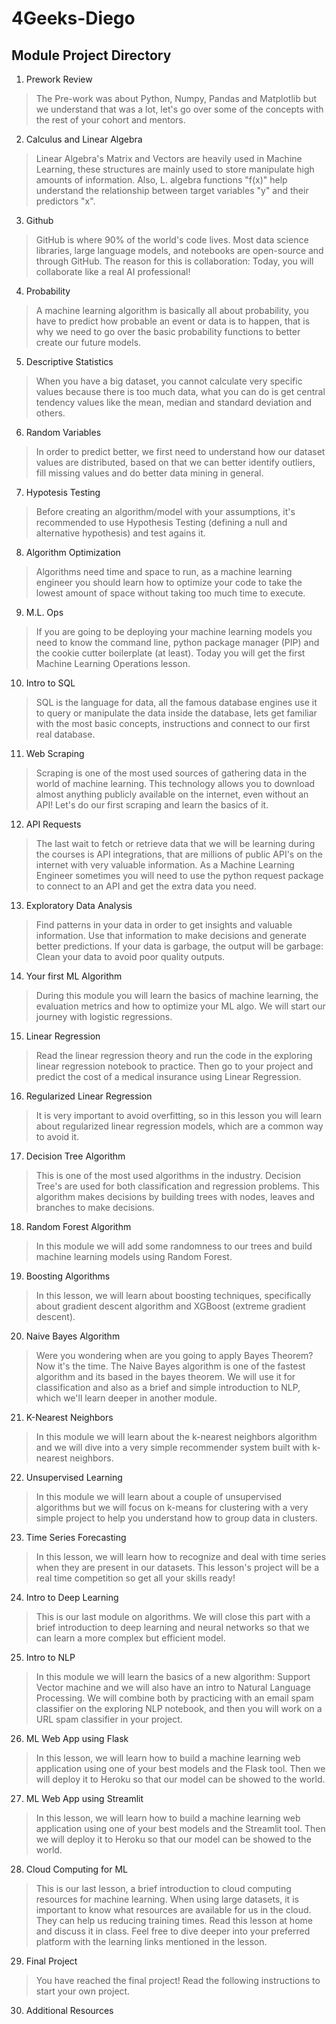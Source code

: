 # 4Geeks-Diego

## Module Project Directory
1. Prework Review
> The Pre-work was about Python, Numpy, Pandas and Matplotlib but we understand that was a lot, let's go over some of the concepts with the rest of your cohort and mentors.

2. Calculus and Linear Algebra
> Linear Algebra's Matrix and Vectors are heavily used in Machine Learning, these structures are mainly used to store manipulate high amounts of information. Also, L. algebra functions "f(x)" help understand the relationship between target variables "y" and their predictors "x".

3. Github
> GitHub is where 90% of the world's code lives. Most data science libraries, large language models, and notebooks are open-source and through GitHub. The reason for this is collaboration: Today, you will collaborate like a real AI professional!

4. Probability
> A machine learning algorithm is basically all about probability, you have to predict how probable an event or data is to happen, that is why we need to go over the basic probability functions to better create our future models.

5. Descriptive Statistics
> When you have a big dataset, you cannot calculate very specific values because there is too much data, what you can do is get central tendency values like the mean, median and standard deviation and others.

6. Random Variables
> In order to predict better, we first need to understand how our dataset values are distributed, based on that we can better identify outliers, fill missing values and do better data mining in general.

7. Hypotesis Testing
> Before creating an algorithm/model with your assumptions, it's recommended to use Hypothesis Testing (defining a null and alternative hypothesis) and test agains it.

8. Algorithm Optimization
> Algorithms need time and space to run, as a machine learning engineer you should learn how to optimize your code to take the lowest amount of space without taking too much time to execute.

9. M.L. Ops
> If you are going to be deploying your machine learning models you need to know the command line, python package manager (PIP) and the cookie cutter boilerplate (at least). Today you will get the first Machine Learning Operations lesson.

10. Intro to SQL
> SQL is the language for data, all the famous database engines use it to query or manipulate the data inside the database, lets get familiar with the most basic concepts, instructions and connect to our first real database.

11. Web Scraping
> Scraping is one of the most used sources of gathering data in the world of machine learning. This technology allows you to download almost anything publicly available on the internet, even without an API! Let's do our first scraping and learn the basics of it.

12. API Requests
> The last wait to fetch or retrieve data that we will be learning during the courses is API integrations, that are millions of public API's on the internet with very valuable information. As a Machine Learning Engineer sometimes you will need to use the python request package to connect to an API and get the extra data you need.

13. Exploratory Data Analysis
> Find patterns in your data in order to get insights and valuable information. Use that information to make decisions and generate better predictions. If your data is garbage, the output will be garbage: Clean your data to avoid poor quality outputs.

14. Your first ML Algorithm
> During this module you will learn the basics of machine learning, the evaluation metrics and how to optimize your ML algo. We will start our journey with logistic regressions.

15. Linear Regression
> Read the linear regression theory and run the code in the exploring linear regression notebook to practice. Then go to your project and predict the cost of a medical insurance using Linear Regression.

16. Regularized Linear Regression
> It is very important to avoid overfitting, so in this lesson you will learn about regularized linear regression models, which are a common way to avoid it.

17. Decision Tree Algorithm
> This is one of the most used algorithms in the industry. Decision Tree's are used for both classification and regression problems. This algorithm makes decisions by building trees with nodes, leaves and branches to make decisions.

18. Random Forest Algorithm
> In this module we will add some randomness to our trees and build machine learning models using Random Forest.

19. Boosting Algorithms
> In this lesson, we will learn about boosting techniques, specifically about gradient descent algorithm and XGBoost (extreme gradient descent).

20. Naive Bayes Algorithm
> Were you wondering when are you going to apply Bayes Theorem? Now it's the time. The Naive Bayes algorithm is one of the fastest algorithm and its based in the bayes theorem. We will use it for classification and also as a brief and simple introduction to NLP, which we'll learn deeper in another module.

21. K-Nearest Neighbors
> In this module we will learn about the k-nearest neighbors algorithm and we will dive into a very simple recommender system built with k-nearest neighbors.

22. Unsupervised Learning
> In this module we will learn about a couple of unsupervised algorithms but we will focus on k-means for clustering with a very simple project to help you understand how to group data in clusters.

23. Time Series Forecasting
> In this lesson, we will learn how to recognize and deal with time series when they are present in our datasets. This lesson's project will be a real time competition so get all your skills ready!

24. Intro to Deep Learning
> This is our last module on algorithms. We will close this part with a brief introduction to deep learning and neural networks so that we can learn a more complex but efficient model.

25. Intro to NLP
> In this module we will learn the basics of a new algorithm: Support Vector machine and we will also have an intro to Natural Language Processing. We will combine both by practicing with an email spam classifier on the exploring NLP notebook, and then you will work on a URL spam classifier in your project.

26. ML Web App using Flask
> In this lesson, we will learn how to build a machine learning web application using one of your best models and the Flask tool. Then we will deploy it to Heroku so that our model can be showed to the world.

27. ML Web App using Streamlit
> In this lesson, we will learn how to build a machine learning web application using one of your best models and the Streamlit tool. Then we will deploy it to Heroku so that our model can be showed to the world.

28. Cloud Computing for ML
> This is our last lesson, a brief introduction to cloud computing resources for machine learning. When using large datasets, it is important to know what resources are available for us in the cloud. They can help us reducing training times. Read this lesson at home and discuss it in class. Feel free to dive deeper into your preferred platform with the learning links mentioned in the lesson.

29. Final Project
> You have reached the final project! Read the following instructions to start your own project.

30. Additional Resources